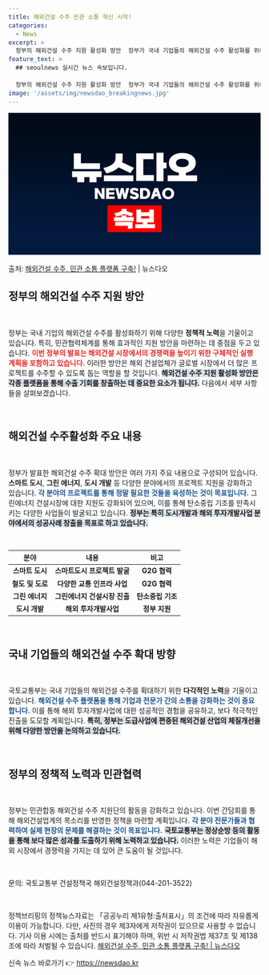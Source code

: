 ```yaml
---
title: 해외건설 수주 민관 소통 혁신 시작!
categories:
  - News
excerpt: >
  정부의 해외건설 수주 지원 활성화 방안  정부가 국내 기업들의 해외건설 수주 활성화를 위해 소통 플랫폼을 구…
feature_text: >
  ## seoulnews 실시간 뉴스 속보입니다.

  정부의 해외건설 수주 지원 활성화 방안  정부가 국내 기업들의 해외건설 수주 활성화를 위해 소통 플랫폼을 구…
image: '/assets/img/newsdao_breakingnews.jpg'
---
```


![뉴스다오 속보](/assets/img/newsdao_breakingnews.jpg)

<p>출처: <a href="https://newsdao.kr/4752" rel="dofollow">해외건설 수주, 민관 소통 플랫폼 구축!</a> | 뉴스다오</p>

<h2 data-ke-size="size26">정부의 해외건설 수주 지원 방안</h2>

<p data-ke-size="size16">&nbsp;</p>

정부는 국내 기업의 해외건설 수주를 활성화하기 위해 다양한 <b>정책적 노력</b>을 기울이고 있습니다. 특히, 민관협력체계를 통해 효과적인 지원 방안을 마련하는 데 중점을 두고 있습니다. <b><span style="color: #ee2323;">이번 정부의 발표는 해외건설 시장에서의 경쟁력을 높이기 위한 구체적인 실행 계획을 포함하고 있습니다.</span></b> 이러한 방안은 해외 건설업체가 글로벌 시장에서 더 많은 프로젝트를 수주할 수 있도록 돕는 역할을 할 것입니다. <b><span style="background-color: #21538527;">해외건설 수주 지원 활성화 방안은 각종 플랫폼을 통해 수출 기회를 창출하는 데 중요한 요소가 됩니다.</span></b> 다음에서 세부 사항들을 살펴보겠습니다.

<p data-ke-size="size16">&nbsp;</p>

<h2 data-ke-size="size26">해외건설 수주활성화 주요 내용</h2>

<p data-ke-size="size16">&nbsp;</p>

정부가 발표한 해외건설 수주 확대 방안은 여러 가지 주요 내용으로 구성되어 있습니다. <b>스마트 도시</b>, <b>그린 에너지</b>, <b>도시 개발</b> 등 다양한 분야에서의 프로젝트 지원을 강화하고 있습니다. <b><span style="color: #1a5490;">각 분야의 프로젝트를 통해 정말 필요한 것들을 육성하는 것이 목표입니다.</span></b> 그린에너지 건설시장에 대한 지원도 강화되어 있으며, 이를 통해 탄소중립 기조를 만족시키는 다양한 사업들이 발굴되고 있습니다. <b><span style="background-color: #21538527;">정부는 특히 도시개발과 해외 투자개발사업 분야에서의 성공사례 창출을 목표로 하고 있습니다.</span></b>

<p data-ke-size="size16">&nbsp;</p>

<table>
    <thead>
        <tr>
            <th><b>분야</b></th>
            <th><b>내용</b></th>
            <th><b>비고</b></th>
        </tr>
    </thead>
    <tbody>
        <tr>
            <td style="text-align: center; height: 17px;"><b>스마트 도시</b></td>
            <td style="text-align: center; height: 17px;"><b>스마트도시 프로젝트 발굴</b></td>
            <td style="text-align: center; height: 17px;"><b>G2G 협력</b></td>
        </tr>
        <tr>
            <td style="text-align: center; height: 17px;"><b>철도 및 도로</b></td>
            <td style="text-align: center; height: 17px;"><b>다양한 교통 인프라 사업</b></td>
            <td style="text-align: center; height: 17px;"><b>G2G 협력</b></td>
        </tr>
        <tr>
            <td style="text-align: center; height: 17px;"><b>그린 에너지</b></td>
            <td style="text-align: center; height: 17px;"><b>그린에너지 건설시장 진출</b></td>
            <td style="text-align: center; height: 17px;"><b>탄소중립 기조</b></td>
        </tr>
        <tr>
            <td style="text-align: center; height: 17px;"><b>도시 개발</b></td>
            <td style="text-align: center; height: 17px;"><b>해외 투자개발사업</b></td>
            <td style="text-align: center; height: 17px;"><b>정부 지원</b></td>
        </tr>
    </tbody>
</table>

<p data-ke-size="size16">&nbsp;</p>

<h2 data-ke-size="size26">국내 기업들의 해외건설 수주 확대 방향</h2>

<p data-ke-size="size16">&nbsp;</p>

국토교통부는 국내 기업들의 해외건설 수주를 확대하기 위한 <b>다각적인 노력</b>을 기울이고 있습니다. <b><span style="color: #1a5490;">해외건설 수주 플랫폼을 통해 기업과 전문가 간의 소통을 강화하는 것이 중요합니다.</span></b> 이를 통해 해외 투자개발사업에 대한 성공적인 경험을 공유하고, 보다 적극적인 진출을 도모할 계획입니다. <b><span style="background-color: #21538527;">특히, 정부는 도급사업에 편중된 해외건설 산업의 체질개선을 위해 다양한 방안을 논의하고 있습니다.</span></b>

<p data-ke-size="size16">&nbsp;</p>

<h2 data-ke-size="size26">정부의 정책적 노력과 민관협력</h2>

<p data-ke-size="size16">&nbsp;</p>

정부는 민관합동 해외건설 수주 지원단의 활동을 강화하고 있습니다. 이번 간담회를 통해 해외건설업계의 목소리를 반영한 정책을 마련할 계획입니다. <b><span style="color: #1a5490;">각 분야 전문가들과 협력하여 실제 현장의 문제를 해결하는 것이 목표입니다.</span></b> <b><span style="background-color: #21538527;">국토교통부는 정상순방 등의 활동을 통해 보다 많은 성과를 도출하기 위해 노력하고 있습니다.</span></b> 이러한 노력은 기업들이 해외 시장에서 경쟁력을 가지는 데 있어 큰 도움이 될 것입니다.

<p data-ke-size="size16">&nbsp;</p>

<p data-ke-size="size16">문의: 국토교통부 건설정책국 해외건설정책과(044-201-3522)</p>

<p data-ke-size="size16">&nbsp;</p>

<p data-ke-size="size16">정책브리핑의 정책뉴스자료는 「공공누리 제1유형:출처표시」의 조건에 따라 자유롭게 이용이 가능합니다. 다만, 사진의 경우 제3자에게 저작권이 있으므로 사용할 수 없습니다. 기사 이용 시에는 출처를 반드시 표기해야 하며, 위반 시 저작권법 제37조 및 제138조에 따라 처벌될 수 있습니다. <a href="https://newsdao.kr/4752">해외건설 수주, 민관 소통 플랫폼 구축! | 뉴스다오</a></p> 

신속 뉴스 바로가기 👉 <a href="https://newsdao.kr" rel="dofollow">https://newsdao.kr</a>


